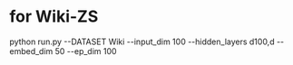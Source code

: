 # for Wiki-ZS

python run.py --DATASET Wiki --input_dim 100 --hidden_layers d100,d --embed_dim 50 --ep_dim 100